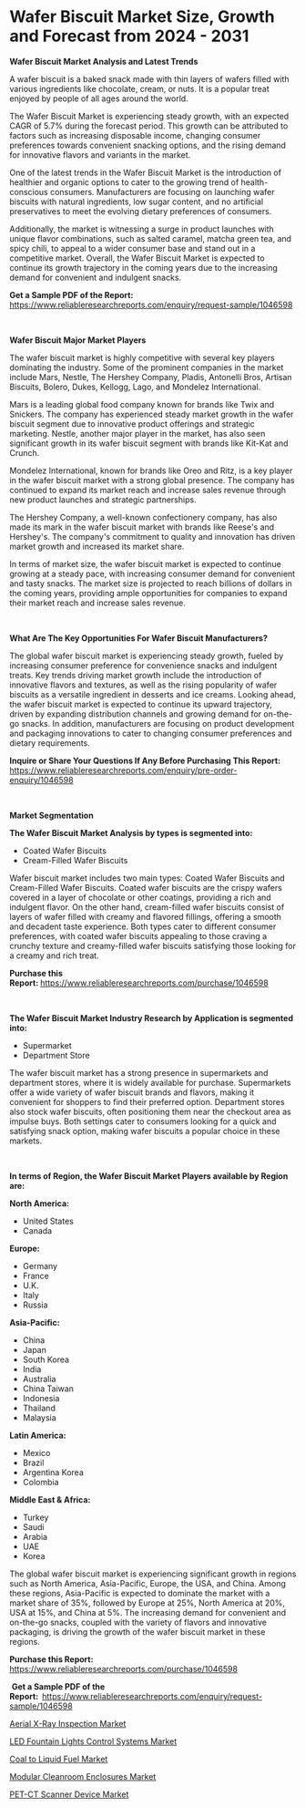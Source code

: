 <p><h1>Wafer Biscuit Market Size, Growth and Forecast from 2024 - 2031</h1></p><p><strong>Wafer Biscuit Market Analysis and Latest Trends</strong></p>
<p><p>A wafer biscuit is a baked snack made with thin layers of wafers filled with various ingredients like chocolate, cream, or nuts. It is a popular treat enjoyed by people of all ages around the world.</p><p>The Wafer Biscuit Market is experiencing steady growth, with an expected CAGR of 5.7% during the forecast period. This growth can be attributed to factors such as increasing disposable income, changing consumer preferences towards convenient snacking options, and the rising demand for innovative flavors and variants in the market.</p><p>One of the latest trends in the Wafer Biscuit Market is the introduction of healthier and organic options to cater to the growing trend of health-conscious consumers. Manufacturers are focusing on launching wafer biscuits with natural ingredients, low sugar content, and no artificial preservatives to meet the evolving dietary preferences of consumers.</p><p>Additionally, the market is witnessing a surge in product launches with unique flavor combinations, such as salted caramel, matcha green tea, and spicy chili, to appeal to a wider consumer base and stand out in a competitive market. Overall, the Wafer Biscuit Market is expected to continue its growth trajectory in the coming years due to the increasing demand for convenient and indulgent snacks.</p></p>
<p><strong>Get a Sample PDF of the Report:&nbsp;</strong> <a href="https://www.reliableresearchreports.com/enquiry/request-sample/1046598">https://www.reliableresearchreports.com/enquiry/request-sample/1046598</a></p>
<p>&nbsp;</p>
<p><strong>Wafer Biscuit Major Market Players</strong></p>
<p><p>The wafer biscuit market is highly competitive with several key players dominating the industry. Some of the prominent companies in the market include Mars, Nestle, The Hershey Company, Pladis, Antonelli Bros, Artisan Biscuits, Bolero, Dukes, Kellogg, Lago, and Mondelez International.</p><p>Mars is a leading global food company known for brands like Twix and Snickers. The company has experienced steady market growth in the wafer biscuit segment due to innovative product offerings and strategic marketing. Nestle, another major player in the market, has also seen significant growth in its wafer biscuit segment with brands like Kit-Kat and Crunch.</p><p>Mondelez International, known for brands like Oreo and Ritz, is a key player in the wafer biscuit market with a strong global presence. The company has continued to expand its market reach and increase sales revenue through new product launches and strategic partnerships.</p><p>The Hershey Company, a well-known confectionery company, has also made its mark in the wafer biscuit market with brands like Reese's and Hershey's. The company's commitment to quality and innovation has driven market growth and increased its market share.</p><p>In terms of market size, the wafer biscuit market is expected to continue growing at a steady pace, with increasing consumer demand for convenient and tasty snacks. The market size is projected to reach billions of dollars in the coming years, providing ample opportunities for companies to expand their market reach and increase sales revenue.</p></p>
<p>&nbsp;</p>
<p><strong>What Are The Key Opportunities For Wafer Biscuit Manufacturers?</strong></p>
<p><p>The global wafer biscuit market is experiencing steady growth, fueled by increasing consumer preference for convenience snacks and indulgent treats. Key trends driving market growth include the introduction of innovative flavors and textures, as well as the rising popularity of wafer biscuits as a versatile ingredient in desserts and ice creams. Looking ahead, the wafer biscuit market is expected to continue its upward trajectory, driven by expanding distribution channels and growing demand for on-the-go snacks. In addition, manufacturers are focusing on product development and packaging innovations to cater to changing consumer preferences and dietary requirements.</p></p>
<p><strong>Inquire or Share Your Questions If Any Before Purchasing This Report:</strong> <a href="https://www.reliableresearchreports.com/enquiry/pre-order-enquiry/1046598">https://www.reliableresearchreports.com/enquiry/pre-order-enquiry/1046598</a></p>
<p>&nbsp;</p>
<p><strong>Market Segmentation</strong></p>
<p><strong>The Wafer Biscuit Market Analysis by types is segmented into:</strong></p>
<p><ul><li>Coated Wafer Biscuits</li><li>Cream-Filled Wafer Biscuits</li></ul></p>
<p><p>Wafer biscuit market includes two main types: Coated Wafer Biscuits and Cream-Filled Wafer Biscuits. Coated wafer biscuits are the crispy wafers covered in a layer of chocolate or other coatings, providing a rich and indulgent flavor. On the other hand, cream-filled wafer biscuits consist of layers of wafer filled with creamy and flavored fillings, offering a smooth and decadent taste experience. Both types cater to different consumer preferences, with coated wafer biscuits appealing to those craving a crunchy texture and creamy-filled wafer biscuits satisfying those looking for a creamy and rich treat.</p></p>
<p><strong>Purchase this Report:&nbsp;</strong><a href="https://www.reliableresearchreports.com/purchase/1046598">https://www.reliableresearchreports.com/purchase/1046598</a></p>
<p>&nbsp;</p>
<p><strong>The Wafer Biscuit Market Industry Research by Application is segmented into:</strong></p>
<p><ul><li>Supermarket</li><li>Department Store</li></ul></p>
<p><p>The wafer biscuit market has a strong presence in supermarkets and department stores, where it is widely available for purchase. Supermarkets offer a wide variety of wafer biscuit brands and flavors, making it convenient for shoppers to find their preferred option. Department stores also stock wafer biscuits, often positioning them near the checkout area as impulse buys. Both settings cater to consumers looking for a quick and satisfying snack option, making wafer biscuits a popular choice in these markets.</p></p>
<p>&nbsp;</p>
<p><strong>In terms of Region, the Wafer Biscuit Market Players available by Region are:</strong></p>
<p>
    <p> <strong> North America: </strong>
        <ul>
            <li>United States</li>
            <li>Canada</li>
        </ul>
        </p> 
    <p> <strong> Europe: </strong>
        <ul>
            <li>Germany</li>
            <li>France</li>
            <li>U.K.</li>
            <li>Italy</li>
            <li>Russia</li>
        </ul>
        </p> 
    <p> <strong> Asia-Pacific: </strong>
        <ul>
            <li>China</li>
            <li>Japan</li>
            <li>South Korea</li>
            <li>India</li>
            <li>Australia</li>
            <li>China Taiwan</li>
            <li>Indonesia</li>
            <li>Thailand</li>
            <li>Malaysia</li>
        </ul>
        </p> 
    <p> <strong> Latin America: </strong>
        <ul>
            <li>Mexico</li>
            <li>Brazil</li>
            <li>Argentina Korea</li>
            <li>Colombia</li>
        </ul>
        </p> 
    <p> <strong> Middle East & Africa: </strong>
        <ul>
            <li>Turkey</li>
            <li>Saudi</li>
            <li>Arabia</li>
            <li>UAE</li>
            <li>Korea</li>
        </ul>
    </p>
    </p>
<p><p>The global wafer biscuit market is experiencing significant growth in regions such as North America, Asia-Pacific, Europe, the USA, and China. Among these regions, Asia-Pacific is expected to dominate the market with a market share of 35%, followed by Europe at 25%, North America at 20%, USA at 15%, and China at 5%. The increasing demand for convenient and on-the-go snacks, coupled with the variety of flavors and innovative packaging, is driving the growth of the wafer biscuit market in these regions.</p></p>
<p><strong>Purchase this Report: </strong><a href="https://www.reliableresearchreports.com/purchase/1046598">https://www.reliableresearchreports.com/purchase/1046598</a></p>
<p>&nbsp;<strong>Get a Sample PDF of the Report:&nbsp;&nbsp;</strong><a href="https://www.reliableresearchreports.com/enquiry/request-sample/1046598">https://www.reliableresearchreports.com/enquiry/request-sample/1046598</a></p>
<p><strong></strong></p>
<p><p><a href="https://medium.com/@anamariaagolli86/aerial-x-ray-inspection-market-exploring-market-share-market-trends-and-future-growth-44f075386402">Aerial X-Ray Inspection Market</a></p><p><a href="https://medium.com/@deniseharvey70/led-fountain-lights-control-systems-market-research-report-its-history-and-forecast-2024-to-2031-42fd02ba9fbf">LED Fountain Lights Control Systems Market</a></p><p><a href="https://github.com/biheemgalvinlouises6hokrh3h/Market-Research-Report-List-1/blob/main/coal-to-liquid-fuel-market.md">Coal to Liquid Fuel Market</a></p><p><a href="https://medium.com/@deniseharvey70/modular-cleanroom-enclosures-market-size-market-outlook-and-market-forecast-2024-to-2031-1e116d9437a8">Modular Cleanroom Enclosures Market</a></p><p><a href="https://github.com/mabutironaldo/Market-Research-Report-List-3/blob/main/pet-ct-scanner-device-market.md">PET-CT Scanner Device Market</a></p></p>